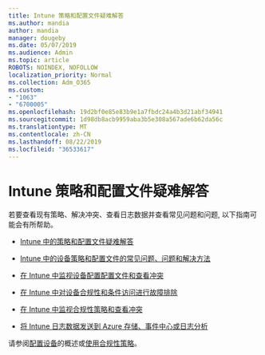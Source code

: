 ```yaml
---
title: Intune 策略和配置文件疑难解答
ms.author: mandia
author: mandia
manager: dougeby
ms.date: 05/07/2019
ms.audience: Admin
ms.topic: article
ROBOTS: NOINDEX, NOFOLLOW
localization_priority: Normal
ms.collection: Adm_O365
ms.custom:
- "1063"
- "6700005"
ms.openlocfilehash: 19d2bf0e85e83b9e1a7fbdc24a4b3d21abf34941
ms.sourcegitcommit: 1d98db8acb9959aba3b5e308a567ade6b62da56c
ms.translationtype: MT
ms.contentlocale: zh-CN
ms.lasthandoff: 08/22/2019
ms.locfileid: "36533617"
---
```

# <a name="troubleshooting-intune-policy-and-profiles"></a>Intune 策略和配置文件疑难解答

若要查看现有策略、解决冲突、查看日志数据并查看常见问题和问题, 以下指南可能会有所帮助。

- [Intune 中的策略和配置文件疑难解答](https://docs.microsoft.com/intune/troubleshoot-policies-in-microsoft-intune)

- [Intune 中的设备策略和配置文件的常见问题、问题和解决方法](https://docs.microsoft.com/intune/device-profile-troubleshoot)

- [在 Intune 中监视设备配置配置文件和查看冲突](https://docs.microsoft.com/intune/device-profile-monitor)

- [在 Intune 中对设备合规性和条件访问进行故障排除](https://docs.microsoft.com/intune/troubleshoot-conditional-access)

- [在 Intune 中监视合规性策略和查看冲突](https://docs.microsoft.com/intune/compliance-policy-monitor)

- [将 Intune 日志数据发送到 Azure 存储、事件中心或日志分析](https://docs.microsoft.com/intune/review-logs-using-azure-monitor)

请参阅[配置设备](https://docs.microsoft.com/intune/device-profiles)的概述或[使用合规性策略](https://docs.microsoft.com/intune/device-compliance-get-started)。